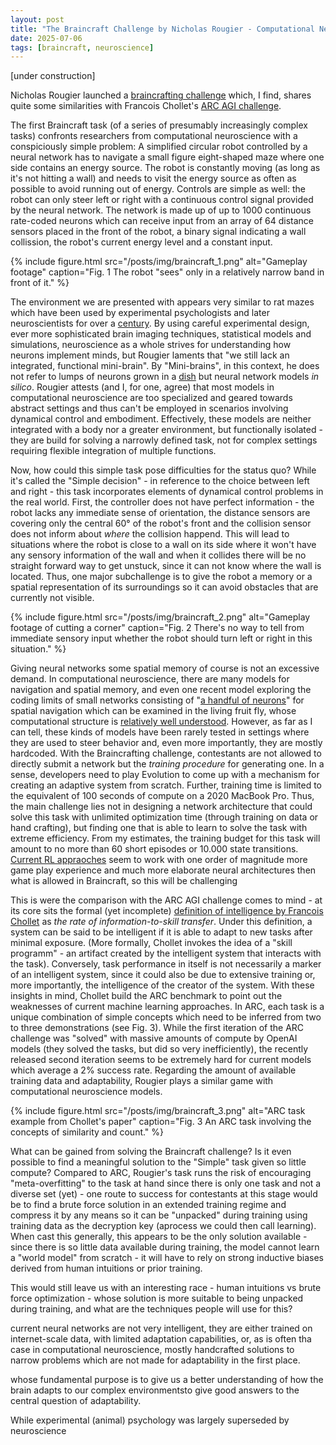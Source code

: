 ```yaml
---
layout: post
title: "The Braincraft Challenge by Nicholas Rougier - Computational Neuroscience's ARC AGI challenge"
date: 2025-07-06
tags: [braincraft, neuroscience]
---
```


[under construction]

Nicholas Rougier launched a [braincrafting challenge](https://github.com/rougier/braincraft) which, I find, shares quite some similarities with Francois Chollet's [ARC AGI challenge](https://arcprize.org/).

The first Braincraft task (of a series of presumably increasingly complex tasks) confronts researchers from computational neuroscience with a conspiciously simple problem: A simplified circular robot controlled by a neural network has to navigate a small figure eight-shaped maze where one side contains an energy source. The robot is constantly moving (as long as it's not hitting a wall) and needs to visit the energy source as often as possible to avoid running out of energy. Controls are simple as well: the robot can only steer left or right with a continuous control signal provided by the neural network. The network is made up of up to 1000 continuous rate-coded neurons which can receive input from an array of 64 distance sensors placed in the front of the robot, a binary signal indicating a wall collission, the robot's current energy level and a constant input. 

{% include figure.html
   src="/posts/img/braincraft_1.png"
   alt="Gameplay footage"
   caption="Fig. 1  The robot \"sees\" only in a relatively narrow band in front of it."
%}

The environment we are presented with appears very similar to rat mazes which have been used by experimental psychologists and later neuroscientists for over a [century](https://en.wikipedia.org/wiki/W._S._Small#Implications_of_maze_learning_and_rats). By using careful experimental design, ever more sophisticated brain imaging techniques, statistical models and simulations, neuroscience as a whole strives for understanding how neurons implement minds, but Rougier laments that "we still lack an integrated, functional mini-brain". By "Mini-brains", in this context, he does not refer to lumps of neurons grown in a [dish](https://doi.org/10.1016/j.neuron.2022.09.001) but neural network models *in silico*. Rougier attests (and I, for one, agree) that most models in computational neuroscience are too specialized and geared towards abstract settings and thus can't be employed in scenarios involving dynamical control and embodiment. Effectively, these models are neither integrated with a body nor a greater environment, but functionally isolated - they are build for solving a narrowly defined task, not for complex settings requiring flexible integration of multiple functions.

Now, how could this simple task pose difficulties for the status quo? While it's called the "Simple decision" - in reference to the choice between left and right - this task incorporates elements of dynamical control problems in the real world. First, the controller does not have perfect information - the robot lacks any immediate sense of orientation, the distance sensors are covering only the central 60° of the robot's front and the collision sensor does not inform about *where* the collision happend. This will lead to situations where the robot is close to a wall on its side where it won't have any sensory information of the wall and when it collides there will be no straight forward way to get unstuck, since it can not know where the wall is located. Thus, one major subchallenge is to give the robot a memory or a spatial representation of its surroundings so it can avoid obstacles that are currently not visible.

{% include figure.html
   src="/posts/img/braincraft_2.png"
   alt="Gameplay footage of cutting a corner"
   caption="Fig. 2  There's no way to tell from immediate sensory input whether the robot should turn left or right in this situation."
%}

Giving neural networks some spatial memory of course is not an excessive demand. In computational neuroscience, there are many models for navigation and spatial memory, and even one recent model exploring the coding limits of small networks consisting of "[a handful of neurons](https://doi.org/10.1038/s41593-024-01766-5)" for spatial navigation which can be examined in the living fruit fly, whose computational structure is [relatively well understood](https://doi.org/10.1016/j.conb.2021.12.001). However, as far as I can tell, these kinds of models have been rarely tested in settings where they are used to steer behavior and, even more importantly, they are mostly hardcoded. With the Braincrafting challenge, contestants are not allowed to directly submit a network but the *training procedure* for generating one. In a sense, developers need to play Evolution to come up with a mechanism for creating an adaptive system from scratch. Further, training time is limited to the equivalent of 100 seconds of compute on a 2020 MacBook Pro. Thus, the main challenge lies not in designing a network architecture that could solve this task with unlimited optimization time (through training on data or hand crafting), but finding one that is able to learn to solve the task with extreme efficiency. From my estimates, the training budget for this task will amount to no more than 60 short episodes or 10.000 state transitions. [Current RL appraoches](https://doi.org/10.48550/arXiv.2111.00210) seem to work with one order of magnitude more game play experience and much more elaborate neural architectures then what is allowed in Braincraft, so this will be challenging

This is were the comparison with the ARC AGI challenge comes to mind - at its core sits the formal (yet incomplete) [definition of intelligence by Francois Chollet](https://doi.org/10.48550/arXiv.1911.01547) as *the rate of information-to-skill transfer*. Under this definition, a system can be said to be intelligent if it is able to adapt to new tasks after minimal exposure. (More formally, Chollet invokes the idea of a "skill programm" - an artifact created by the intelligent system that interacts with the task). Conversely, task performance in itself is not necessarily a marker of an intelligent system, since it could also be due to extensive training or, more importantly, the intelligence of the creator of the system. With these insights in mind, Chollet build the ARC benchmark to point out the weaknesses of current machine learning approaches. In ARC, each task is a unique combination of simple concepts which need to be inferred from two to three demonstrations (see Fig. 3). While the first iteration of the ARC challenge was "solved" with massive amounts of compute by OpenAI models (they solved the tasks, but did so very inefficiently), the recently released second iteration seems to be extremely hard for current models which average a 2% success rate. Regarding the amount of available training data and adaptability, Rougier plays a similar game with computational neuroscience models.

{% include figure.html
   src="/posts/img/braincraft_3.png"
   alt="ARC task example from Chollet's paper"
   caption="Fig. 3  An ARC task involving the concepts of similarity and count."
%}

What can be gained from solving the Braincraft challenge? Is it even possible to find a meaningful solution to the "Simple" task given so little compute? Compared to ARC, Rougier's task runs the risk of encouraging "meta-overfitting" to the task at hand since there is only one task and not a diverse set (yet) - one route to success for contestants at this stage would be to find a brute force solution in an extended training regime and compress it by any means so it can be "unpacked" during training using training data as the decryption key (aprocess we could then call learning). When cast this generally, this appears to be the only solution available - since there is so little data available during training, the model cannot learn a "world model" from scratch - it will have to rely on strong inductive biases derived from human intuitions or prior training.

This would still leave us with an interesting race - human intuitions vs brute force optimization - whose solution is more suitable to being unpacked during training, and what are the techniques people will use for this?


current neural networks are not very intelligent, they are either trained on internet-scale data, with limited adaptation capabilities, or, as is often tha case in computational neuroscience, mostly handcrafted solutions to narrow problems which are not made for adaptability in the first place. 


whose fundamental purpose is to give us a better understanding of how the brain adapts to our complex environmentsto give good answers to the central question of adaptability.


While experimental (animal) psychology was largely superseded by neuroscience 
